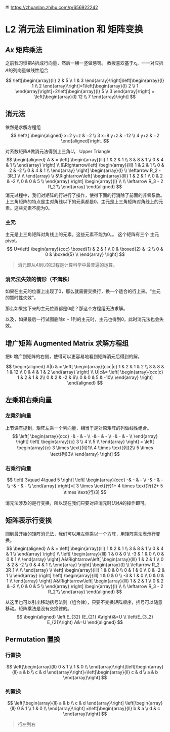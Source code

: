 #! https://zhuanlan.zhihu.com/p/656922242

# L2 消元法 Elimination 和 矩阵变换
## $Ax$ 矩阵乘法
之前我习惯把$A$拆成行向量，然后一横一竖做惩罚。
教授喜欢基于$x_i$，一一对应拆$A$的列向量做线性组合

$$
\left[\begin{array}{ll}
2 & 5 \\
1 & 3
\end{array}\right]\left[\begin{array}{l}
1 \\
2
\end{array}\right]=1\left[\begin{array}{l}
2 \\
1
\end{array}\right]+2\left[\begin{array}{l}
5 \\
3
\end{array}\right] = \left[\begin{array}{l}
12 \\
7
\end{array}\right]
$$

## 消元法
依然是求解方程组
$$
\left\{
\begin{aligned}
x+2 y+z & =2 \\
3 x+8 y+z & =12 \\
4 y+z & =2
\end{aligned}\right.
$$

对系数矩阵$A$做消元法得到上三角$U$， Upper Triangle
$$
\begin{aligned}
A & = \left[
\begin{array}{lll}
1 & 2 & 1 \\
3 & 8 & 1 \\
0 & 4 & 1 \\
\end{array} 
\right] \\
&\Rightarrow\left[
\begin{array}{lll}
1 & 2 & 1 \\
0 & 2 & -2 \\
0 & 4 & 1 \\
\end{array}
\right]
\begin{array}{l}
  \\
\leftarrow R_2 - 3R_1 \\
 \\
\end{array} \\
&\Rightarrow\left[
\begin{array}{lll}
1 & 2 & 1 \\
0 & 2 & -2 \\
0 & 0 & 5 \\
\end{array}
\right]
\begin{array}{l}
  \\
  \\
\leftarrow R_3 - 2 R_2'\\
\end{array}
\end{aligned} 
$$
消元过程中，我们对矩阵的行进行了操作，使得下面的行消除了前面的非零系数。上三角矩阵的特点是主对角线以下的元素都是0。主元是上三角矩阵对角线上的元素。这些元素不能为0。
### 主元
主元是上三角矩阵对角线上的元素。这些元素不能为$0$。。 这个矩阵有三个 主元pivot。
$$
U=\left[
\begin{array}{ccc}
\boxed{1} & 2 & 1 \\
0 & \boxed{2} & -2 \\
0 & 0 & \boxed{5} \\
\end{array}
\right]
$$

> 消元即从$A$到$U$的过程是计算科学中最普遍的运算。

### 消元法失效的情形（不满秩）
如果在主元的位置上出现了$0$，那么就需要交换行，换一个适合的行上来。“主元的暂时性失效”。

那么如果接下来的主元位置都是$0$呢？那这个方程组无法求解。

以及，如果最后一行试图删除$n-1$列的主元时，主元也得到$0$，此时消元法也会失效。

## 增广矩阵 Augmented Matrix 求解方程组
把$b$ 增广到矩阵的右侧，使得可以更容易地看到矩阵消元后得到的解。

$$
\begin{aligned}
A|b & =
\left[
\begin{array}{ccc|c}
1 & 2 & 1 & 2 \\
3 & 8 & 1 & 12 \\
0 & 4 & 1 & 2
\end{array}
\right] \\
U|c&= \left[
\begin{array}{ccc|c}
1 & 2 & 1 & 2\\
0 & 2 & -2 & 6\\
0 & 0 & 5 & -10\\
\end{array}
\right]
\end{aligned}
$$

## 左乘和右乘向量

### 左乘列向量
上节课有提到，矩阵左乘一个列向量，相当于是对原矩阵的列做线性组合。
$$
\left[
\begin{array}{ccc}
-& - & - \\
-& - & - \\
-& - & - \\
\end{array}
\right]
\left[
\begin{array}{c}
3 \\
4 \\
5 \\
\end{array}
\right] =
\left[
\begin{array}{c}
3 \times \text{列}1\\
4 \times \text{列}2\\
5 \times \text{列}3\\
\end{array}
\right]
$$

### 右乘行向量

$$
\left[ 3\quad 4\quad 5
\right]
\left[
\begin{array}{ccc}
-& - & - \\
-& - & - \\
-& - & - \\
\end{array}
\right]=[
3 \times \text{行}1+
4 \times \text{行}2+
5 \times \text{行}3]
$$

消元法涉及的是行变换，所以现在我们只要对应消元时$U$对$A$的操作即可。
## 矩阵表示行变换
回到最开始的矩阵消元法，我们可以用左侧乘以一个方阵，用矩阵乘法表示行变换。
$$
\begin{aligned}
A & = \left[
\begin{array}{lll}
1 & 2 & 1 \\
3 & 8 & 1 \\
0 & 4 & 1 \\
\end{array} 
\right] \\
 \left[
\begin{array}{lll}
1 & 0 & 0 \\
-3 & 1 & 0 \\
0 & 0 & 1 \\
\end{array} 
\right]
A&\Rightarrow\left[
\begin{array}{lll}
1 & 2 & 1 \\
0 & 2 & -2 \\
0 & 4 & 1 \\
\end{array}
\right]
\begin{array}{l}
  \\
\leftarrow R_2 - 3R_1 \\
 \\
\end{array} \\
\left[
\begin{array}{lll}
1 & 0 & 0 \\
0 & 1 & 0 \\
0 & -2 & 1 \\
\end{array} 
\right]
\left[
\begin{array}{lll}
1 & 0 & 0 \\
-3 & 1 & 0 \\
0 & 0 & 1 \\
\end{array} 
\right]
A&\Rightarrow\left[
\begin{array}{lll}
1 & 2 & 1 \\
0 & 2 & -2 \\
0 & 0 & 5 \\
\end{array}
\right]
\begin{array}{l}
  \\
  \\
\leftarrow R_3 - 2 R_2'\\
\end{array}
\end{aligned} 
$$

从这里也可以引出移动括号法则（组合律），只要不变换矩阵顺序，括号可以随意移动。矩阵乘法是没有交换律的。
$$
\begin{aligned}
 \left.E_{32} (E_{21} A\right)&=U \\
\left(E_{3_2} E_{21}\right) A&=U
\end{aligned}
$$

## Permutation 置换
### 行置换
$$
\left[\begin{array}{ll}
0 & 1 \\
1 & 0 \\
\end{array}\right]\left[\begin{array}{ll}
a & b \\
c & d
\end{array}\right]=\left[\begin{array}{ll}
c & d \\
a & b
\end{array}\right]
$$

### 列置换

$$
\left[\begin{array}{ll}
a & b \\
c & d
\end{array}\right]
\left[\begin{array}{ll}
0 & 1 \\
1 & 0 \\
\end{array}\right]
=\left[\begin{array}{ll}
b & a \\
d & c
\end{array}\right]
$$

> 行左列右
